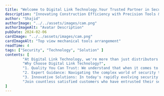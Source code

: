 ```yaml
---
title: "Welcome to Digital Link Technology.Your Trusted Partner in Security Solutions"
description: "Innovating Construction Efficiency with Precision Tools & Support"
author: "Shajid"
authorImage: "../../assets/images/cam.png"
authorImageAlt: "Avatar Description"
pubDate: 2024-02-06
cardImage: "../../assets/images/cam.png"
cardImageAlt: "Top view mechanical tools arrangement"
readTime: 4
tags: ["Security", "Technology", "Solution" ]
contents: [
        "At Digital Link Technology, we're more than just distributors of cutting-edge security systems; we're your partners in safeguarding what matters most to you. With a commitment to excellence and a passion for innovation, we provide unparalleled security solutions tailored to meet the unique needs of businesses and individuals across Dubai.",
        "Why Choose Digital Link Technology?",
        "1. Quality You Can Trust: We understand that when it comes to security, there's no room for compromise. That's why we exclusively offer products from industry-leading brands like UNV Cameras, renowned for their reliability, durability, and advanced features. With Digital Link Technology, you can trust that you're investing in quality solutions that deliver peace of mind",
        "2. Expert Guidance: Navigating the complex world of security technology can be daunting. That's where our team of experts comes in. Backed by years of experience and in-depth product knowledge, our specialists are dedicated to guiding you every step of the way. From initial consultation to installation and beyond, we're here to ensure that you get the right solution tailored to your specific requirements",
        "3. Innovative Solutions: In today's rapidly evolving security landscape, staying ahead of potential threats is crucial. At Digital Link Technology, we pride ourselves on offering the latest innovations in security technology. Whether it's advanced video analytics, AI-powered surveillance systems, or integrated access control solutions, we provide cutting-edge products designed to enhance your security posture and adapt to future challenges",
        "Join countless satisfied customers who have entrusted their security needs to Digital Link Technology. Discover why we're the preferred choice for businesses and individuals alike across Dubai. Contact us today to learn more about our products and services, and let us tailor a security solution that's right for you"
]
---
```

